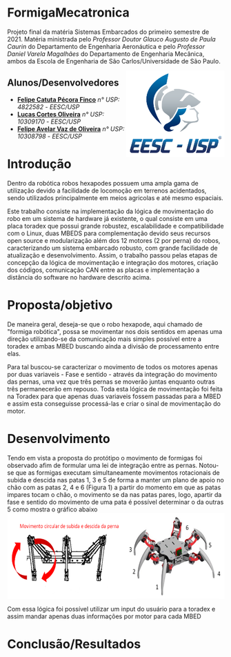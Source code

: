 # FormigaMecatronica
Projeto final da matéria Sistemas Embarcados do primeiro semestre de 2021. Matéria ministrada pelo *Professor Doutor Glauco Augusto de Paula Caurin* do Departamento de Engenharia Aeronáutica e pelo *Professor Daniel Varela Magalhães* do Departamento de Engenharia Mecânica, ambos da Escola de Engenharia de São Carlos/Universidade de São Paulo. <br/>

<img src="./img/logo_eesc.png" align="right"
     alt="Logo EESC" height="200">


## Alunos/Desenvolvedores

* **[Felipe Catuta Pécora Finco](https://github.com/FelipeFinco)** *n° USP: 4822582* - *EESC/USP*
* **[Lucas Cortes Oliveira](https://github.com/colollucas)** *n° USP: 10309170* - *EESC/USP*
* **[Felipe Avelar Vaz de Oliveira](https://github.com/Felipe-Avelar-vaz)** *n° USP: 10308798* - *EESC/USP*


# Introdução

 Dentro da robótica robos hexapodes possuem uma ampla gama de utilização devido a facilidade de locomoção em terrenos acidentados, sendo utilizados principalmente em meios agricolas e até mesmo espaciais.

 Este trabalho consiste na implementação da lógica de movimentação do robo em um sistema de hardware já existente, o qual consiste em uma placa toradex que possui grande robustez, escalabilidade e compatibilidade com o Linux, duas MBEDS para complementação devido seus recursos open source e modularização além dos 12 motores (2 por perna) do robos, caracterizando um sistema embarcado robusto, com grande facilidade de atualização e desenvolvimento. Assim, o trabalho passou pelas etapas de concepção da lógica de movimentação e integração dos motores, criação dos códigos, comunicação CAN entre as placas e implementação a distância do software no hardware descrito acima.
 
# Proposta/objetivo
 De maneira geral, deseja-se que o robo hexapode, aqui chamado de "formiga robótica", possa se movimentar nos dois sentidos em apenas uma direção utilizando-se da comunicação mais simples possível entre a toradex e ambas MBED buscando ainda a divisão de processamento entre elas.

 Para tal buscou-se caracterizar o movimento de todos os motores apenas por duas variaveis - Fase e sentido - através da integração do movimento das pernas, uma vez que três pernas se moverão juntas enquanto outras três permanecerão em repouso. Toda esta lógica de movimentação foi feita na Toradex para que apenas duas variaveis fossem passadas para a MBED e assim esta conseguisse processá-las e criar o sinal de movimentação do motor. 

# Desenvolvimento
Tendo em vista a proposta do protótipo o movimento de formigas foi observado afim de formular uma lei de integração entre as pernas. Notou-se que as formigas executam simultaneamente movimentos rotacionais de subida e descida nas patas 1, 3 e 5 de forma a manter um plano de apoio no chão com as patas 2, 4 e 6 (Figura 1) a partir do momento em que as patas impares tocam o chão, o movimento se da nas patas pares, logo, apartir da fase e sentido do movimento de uma pata é possível determinar o da outras 5 como mostra o gráfico abaixo
<img src="./img/numeros_pernas.png" align="center"
     alt="Figura 1" height="200">

Com essa lógica foi possível utilizar um input do usuário para a toradex e assim mandar apenas duas informações por motor para cada MBED 
# Conclusão/Resultados
